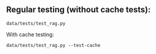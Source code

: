 ## Regular testing (without cache tests):
```
data/tests/test_rag.py
```

With cache testing:
```
data/tests/test_rag.py --test-cache
```